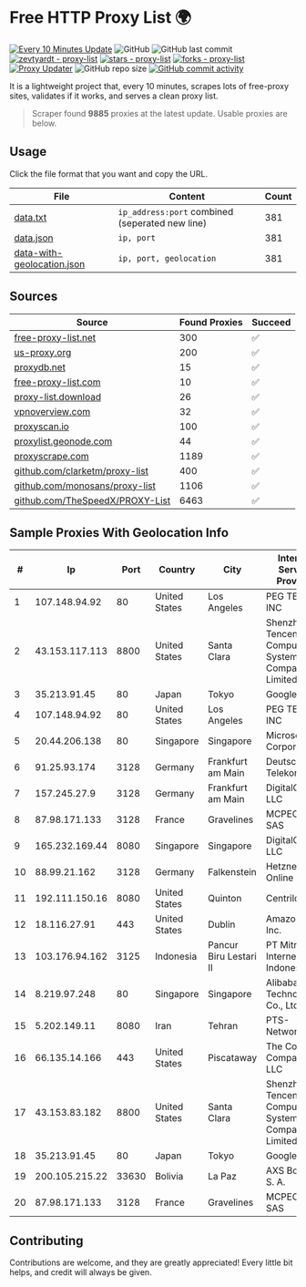 
# Free HTTP Proxy List 🌍

[![Every 10 Minutes Update](https://github.com/mertguvencli/http-proxy-list/actions/workflows/main.yml/badge.svg?branch=main)](https://github.com/mertguvencli/http-proxy-list/actions/workflows/main.yml)
![GitHub](https://img.shields.io/github/license/mertguvencli/http-proxy-list)
![GitHub last commit](https://img.shields.io/github/last-commit/mertguvencli/http-proxy-list)
[![zevtyardt - proxy-list](https://img.shields.io/static/v1?label=zevtyardt&message=proxy-list&color=blue&logo=github)](https://github.com/zevtyardt/proxy-list "Go to GitHub repo")
[![stars - proxy-list](https://img.shields.io/github/stars/zevtyardt/proxy-list?style=social)](https://github.com/zevtyardt/proxy-list)
[![forks - proxy-list](https://img.shields.io/github/forks/zevtyardt/proxy-list?style=social)](https://github.com/zevtyardt/proxy-list)
[![Proxy Updater](https://github.com/zevtyardt/proxy-list/workflows/Proxy%20Updater/badge.svg)](https://github.com/zevtyardt/proxy-list/actions?query=workflow:"Proxy+Updater")
![GitHub repo size](https://img.shields.io/github/repo-size/zevtyardt/proxy-list)
[![GitHub commit activity](https://img.shields.io/github/commit-activity/m/zevtyardt/proxy-list?logo=commits)](https://github.com/zevtyardt/proxy-list/commits/main)

It is a lightweight project that, every 10 minutes, scrapes lots of free-proxy sites, validates if it works, and serves a clean proxy list.

> Scraper found **9885** proxies at the latest update. Usable proxies are below.

## Usage

Click the file format that you want and copy the URL.

|File|Content|Count|
|----|-------|-----|
|[data.txt](https://raw.githubusercontent.com/mertguvencli/http-proxy-list/main/proxy-list/data.txt)|`ip_address:port` combined (seperated new line)|381|
|[data.json](https://raw.githubusercontent.com/mertguvencli/http-proxy-list/main/proxy-list/data.json)|`ip, port`|381|
|[data-with-geolocation.json](https://raw.githubusercontent.com/mertguvencli/http-proxy-list/main/proxy-list/data-with-geolocation.json)|`ip, port, geolocation`|381|

## Sources

|Source|Found Proxies|Succeed|
|------|-------------|-------|
|[free-proxy-list.net](https://free-proxy-list.net)|300|✅|
|[us-proxy.org](https://www.us-proxy.org)|200|✅|
|[proxydb.net](http://proxydb.net)|15|✅|
|[free-proxy-list.com](https://free-proxy-list.com/?page=&port=&type%5B%5D=http&type%5B%5D=https&up_time=0&search=Search)|10|✅|
|[proxy-list.download](https://www.proxy-list.download/HTTP)|26|✅|
|[vpnoverview.com](https://vpnoverview.com/privacy/anonymous-browsing/free-proxy-servers)|32|✅|
|[proxyscan.io](https://www.proxyscan.io)|100|✅|
|[proxylist.geonode.com](https://proxylist.geonode.com/api/proxy-list?limit=300&page=1&sort_by=lastChecked&sort_type=desc&protocols=http,https)|44|✅|
|[proxyscrape.com](https://api.proxyscrape.com/v2/?request=displayproxies&protocol=http&timeout=10000&country=all&ssl=all&anonymity=all)|1189|✅|
|[github.com/clarketm/proxy-list](https://raw.githubusercontent.com/clarketm/proxy-list/master/proxy-list-raw.txt)|400|✅|
|[github.com/monosans/proxy-list](https://raw.githubusercontent.com/monosans/proxy-list/main/proxies/http.txt)|1106|✅|
|[github.com/TheSpeedX/PROXY-List](https://raw.githubusercontent.com/TheSpeedX/PROXY-List/master/http.txt)|6463|✅|


## Sample Proxies With Geolocation Info

|#|Ip|Port|Country|City|Internet Service Provider|
|-|--|----|-------|----|-------------------------|
|1|107.148.94.92|80|United States|Los Angeles|PEG TECH INC|
|2|43.153.117.113|8800|United States|Santa Clara|Shenzhen Tencent Computer Systems Company Limited|
|3|35.213.91.45|80|Japan|Tokyo|Google LLC|
|4|107.148.94.92|80|United States|Los Angeles|PEG TECH INC|
|5|20.44.206.138|80|Singapore|Singapore|Microsoft Corporation|
|6|91.25.93.174|3128|Germany|Frankfurt am Main|Deutsche Telekom AG|
|7|157.245.27.9|3128|Germany|Frankfurt am Main|DigitalOcean, LLC|
|8|87.98.171.133|3128|France|Gravelines|MCPECloud SAS|
|9|165.232.169.44|8080|Singapore|Singapore|DigitalOcean, LLC|
|10|88.99.21.162|3128|Germany|Falkenstein|Hetzner Online GmbH|
|11|192.111.150.16|8080|United States|Quinton|Centrilogic|
|12|18.116.27.91|443|United States|Dublin|Amazon.com, Inc.|
|13|103.176.94.162|3125|Indonesia|Pancur Biru Lestari II|PT Mitra Internet Indonesia|
|14|8.219.97.248|80|Singapore|Singapore|Alibaba (US) Technology Co., Ltd.|
|15|5.202.149.11|8080|Iran|Tehran|PTS-Network|
|16|66.135.14.166|443|United States|Piscataway|The Constant Company, LLC|
|17|43.153.83.182|8800|United States|Santa Clara|Shenzhen Tencent Computer Systems Company Limited|
|18|35.213.91.45|80|Japan|Tokyo|Google LLC|
|19|200.105.215.22|33630|Bolivia|La Paz|AXS Bolivia S. A.|
|20|87.98.171.133|3128|France|Gravelines|MCPECloud SAS|



## Contributing

Contributions are welcome, and they are greatly appreciated! Every
little bit helps, and credit will always be given.

